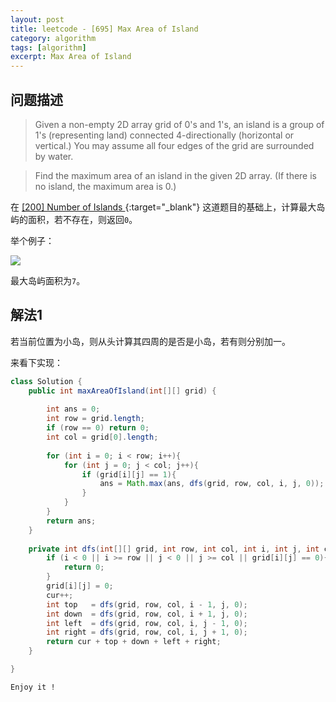```yaml
---
layout: post
title: leetcode - [695] Max Area of Island
category: algorithm
tags: [algorithm]
excerpt: Max Area of Island
---
```


## 问题描述  


> Given a non-empty 2D array grid of 0's and 1's, an island is a group of 1's (representing land) connected 4-directionally (horizontal or vertical.) You may assume all four edges of the grid are surrounded by water.  

> Find the maximum area of an island in the given 2D array. (If there is no island, the maximum area is 0.)  

在 [ [200] Number of Islands ](http://yaoyichen.cn/algorithm/2020/06/11/leetcode-200.html){:target="_blank"}  这道题目的基础上，计算最大岛屿的面积，若不存在，则返回`0`。  


举个例子：  

![](https://yyc-images.oss-cn-beijing.aliyuncs.com/leetcode_695_demo.png)  

最大岛屿面积为`7`。  


## 解法1  

若当前位置为小岛，则从头计算其四周的是否是小岛，若有则分别加一。  


来看下实现：  


``` java
class Solution {
    public int maxAreaOfIsland(int[][] grid) {
        
        int ans = 0;
        int row = grid.length;
        if (row == 0) return 0;
        int col = grid[0].length;
        
        for (int i = 0; i < row; i++){
            for (int j = 0; j < col; j++){
                if (grid[i][j] == 1){
                    ans = Math.max(ans, dfs(grid, row, col, i, j, 0));
                }
            }
        }
        return ans;
    }
    
    private int dfs(int[][] grid, int row, int col, int i, int j, int cur){
        if (i < 0 || i >= row || j < 0 || j >= col || grid[i][j] == 0){
            return 0;
        }
        grid[i][j] = 0;
        cur++;
        int top   = dfs(grid, row, col, i - 1, j, 0);
        int down  = dfs(grid, row, col, i + 1, j, 0);
        int left  = dfs(grid, row, col, i, j - 1, 0);
        int right = dfs(grid, row, col, i, j + 1, 0);
        return cur + top + down + left + right;
    }

}
```

`Enjoy it ! `